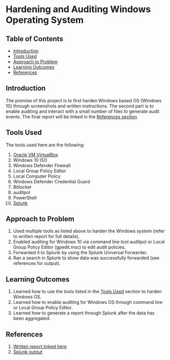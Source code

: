 # Hardening and Auditing Windows Operating System

## Table of Contents

- [Introduction](#Introduction)
- [Tools Used](#Tools-Used)
- [Approach to Problem](#Approach-to-Problem)
- [Learning Outcomes](#Learning-Outcomes)
- [References](#References)

<h2 id="#Introduction">Introduction</h2>

The premise of this project is to first harden Windows based OS (Windows 10) through screenshots and written instructions. The second part is to enable auditing and interact with a small number of files to generate audit events. The final report will be linked in the [References section](#References).

<h2 id="#Tools-Used">Tools Used</h2>

The tools used here are the following:

1. [Oracle VM VirtualBox](https://www.virtualbox.org/)
2. Windows 10 ISO
3. Windows Defender Firewall
4. Local Group Policy Editor
5. Local Computer Policy
6. Windows Defender Credential Guard
7. Bitlocker
8. auditpol
9. PowerShell
10. [Splunk](https://www.splunk.com/)

<h2 id="#Approach-to-Problem">Approach to Problem</h2>

1. Used multiple tools as listed above to harden the Windows system (refer to written report for full details).
2. Enabled auditing for Windows 10 via command line tool auditpol or Local Group Policy Editor (gpedit.msc) to edit audit policies.
3. Forwarded it to Splunk by using the Splunk Universal Forwarder.
4. Ran a search in Splunk to show data was successfully forwarded (see references for output).

<h2 id="#Learning-Outcomes">Learning Outcomes</h2>

1. Learned how to use the tools listed in the [Tools Used](#Tools-Used) section to harden Windows OS.
2. Learned how to enable auditing for Windows OS through command line or Local Group Policy Editor.
3. Learned how to generate a report through Splunk after the data has been aggregated.

## References

1. [Written report linked here](https://github.com/JacYuan1/Hardening-and-Auditing-Windows-Operating-System-Project/blob/main/Written%20Report.pdf)
2. [Splunk output](https://github.com/JacYuan1/Hardening-and-Auditing-Windows-Operating-System-Project/blob/main/Splunk%20Output.pdf)
